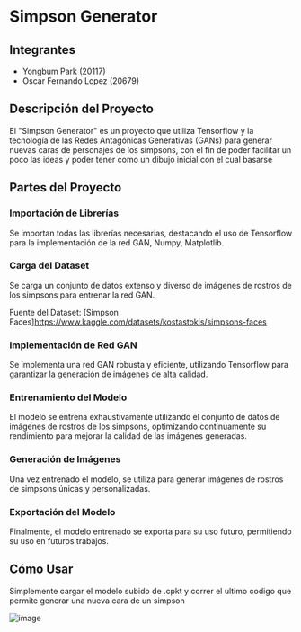 # Simpson Generator 

## Integrantes

- Yongbum Park (20117)
- Oscar Fernando Lopez (20679)

## Descripción del Proyecto

El "Simpson Generator" es un proyecto que utiliza Tensorflow y la tecnología de las Redes Antagónicas Generativas (GANs) para generar nuevas caras de personajes de los simpsons, con el fin de poder facilitar un poco las ideas y poder tener como un dibujo inicial con el cual basarse

## Partes del Proyecto

### Importación de Librerías

Se importan todas las librerías necesarias, destacando el uso de Tensorflow para la implementación de la red GAN, Numpy, Matplotlib.

### Carga del Dataset

Se carga un conjunto de datos extenso y diverso de imágenes de rostros de los simpsons para entrenar la red GAN.

Fuente del Dataset: [Simpson Faces]https://www.kaggle.com/datasets/kostastokis/simpsons-faces

### Implementación de Red GAN

Se implementa una red GAN robusta y eficiente, utilizando Tensorflow para garantizar la generación de imágenes de alta calidad.

### Entrenamiento del Modelo

El modelo se entrena exhaustivamente utilizando el conjunto de datos de imágenes de rostros de los simpsons, optimizando continuamente su rendimiento para mejorar la calidad de las imágenes generadas.

### Generación de Imágenes

Una vez entrenado el modelo, se utiliza para generar imágenes de rostros de simpsons únicas y personalizadas.

### Exportación del Modelo

Finalmente, el modelo entrenado se exporta para su uso futuro, permitiendo su uso en futuros trabajos. 

## Cómo Usar

Simplemente cargar el modelo subido de .cpkt y correr el ultimo codigo que permite generar una nueva cara de un simpson

![image](https://github.com/Yong-Park/simpson_face_generator/assets/59983323/5a32a98a-e423-42b3-9d1b-418e32537e3a)
